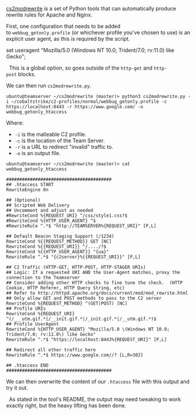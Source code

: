 [cs2modrewrite](https://github.com/threatexpress/cs2modrewrite) is a set of Python tools that can automatically produce rewrite rules for Apache and Nginx.

First, one configuration that needs to be added to `webbug_getonly.profile` (or whichever profile you've chosen to use) is an explicit user agent, as this is required by the script.

set useragent "Mozilla/5.0 (Windows NT 10.0; Trident/7.0; rv:11.0) like Gecko";

  This is a global option, so goes outside of the `http-get` and `http-post` blocks.

  

We can then run `cs2modrewrite.py`.

```
ubuntu@teamserver ~/cs2modrewrite (master)> python3 cs2modrewrite.py -i ~/cobaltstrike/c2-profiles/normal/webbug_getonly.profile -c https://localhost:8443 -r https://www.google.com/ -o webbug_getonly_htaccess
```

Where:

-   `-i` is the malleable C2 profile.
-   `-c` is the location of the Team Server.
-   `-r` is a URL to redirect "invalid" traffic to.
-   `-o` is an output file.

  

```
ubuntu@teamserver ~/cs2modrewrite (master)> cat webbug_getonly_htaccess 

########################################
## .htaccess START
RewriteEngine On

## (Optional)
## Scripted Web Delivery
## Uncomment and adjust as needed
#RewriteCond %{REQUEST_URI} ^/css/style1.css?$
#RewriteCond %{HTTP_USER_AGENT} ^$
#RewriteRule ^.*$ "http://TEAMSERVER%{REQUEST_URI}" [P,L]

## Default Beacon Staging Support (/1234)
RewriteCond %{{REQUEST_METHOD}} GET [NC]
RewriteCond %{{REQUEST_URI}} ^/..../?$
RewriteCond %{{HTTP_USER_AGENT}} "{ua}"
RewriteRule ^.*$ "{c2server}%{{REQUEST_URI}}" [P,L]

## C2 Traffic (HTTP-GET, HTTP-POST, HTTP-STAGER URIs)
## Logic: If a requested URI AND the User-Agent matches, proxy the connection to the Teamserver
## Consider adding other HTTP checks to fine tune the check.  (HTTP Cookie, HTTP Referer, HTTP Query String, etc)
## Refer to http://httpd.apache.org/docs/current/mod/mod_rewrite.html
## Only allow GET and POST methods to pass to the C2 server
RewriteCond %{REQUEST_METHOD} ^(GET|POST) [NC]
## Profile URIs
RewriteCond %{REQUEST_URI} ^(/___utm.gif.*|/__init.gif.*|/_init.gif.*|/__utm.gif.*)$
## Profile UserAgent
RewriteCond %{HTTP_USER_AGENT} "Mozilla/5.0 \(Windows NT 10.0; Trident/7.0; rv:11.0\) like Gecko"
RewriteRule ^.*$ "https://localhost:8443%{REQUEST_URI}" [P,L]

## Redirect all other traffic here
RewriteRule ^.*$ https://www.google.com//? [L,R=302]

## .htaccess END
########################################
```
  

We can then overwrite the content of our `.htaccess` file with this output and try it out.

  As stated in the tool's README, the output may need tweaking to work exactly right, but the heavy lifting has been done.
 